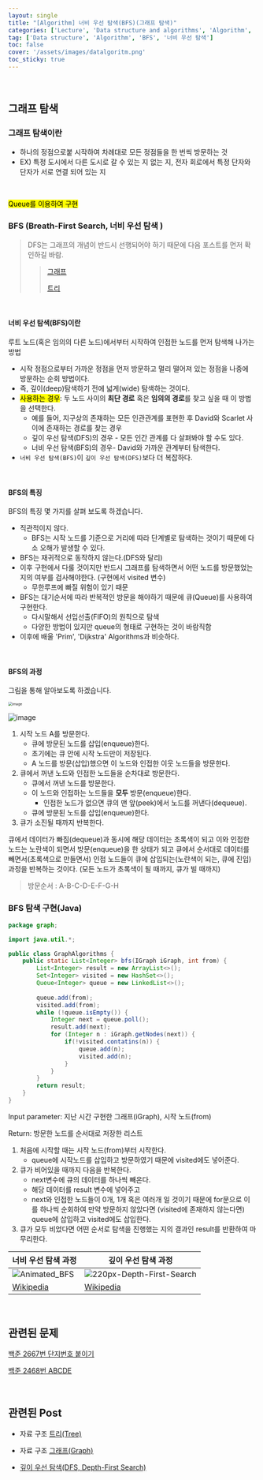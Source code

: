 ```yaml
---
layout: single
title: "[Algorithm] 너비 우선 탐색(BFS)(그래프 탐색)"
categories: ['Lecture', 'Data structure and algorithms', 'Algorithm', 'Graph']
tag: ['Data structure', 'Algorithm', 'BFS', '너비 우선 탐색']
toc: false
cover: '/assets/images/datalgoritm.png'
toc_sticky: true
---
```


<br>

## 그래프 탐색 

### **그래프 탐색이란**

- 하나의 정점으로붙 시작하여 차례대로 모든 정점들을 한 번씩 방문하는 것
- EX) 특정 도시에서 다른 도시로 갈 수 있는 지 없는 지, 전자 회로에서 특정 단자와 단자가 서로 연결 되어 있는 지

<br>

<mark>Queue를 이용하여 구현</mark>

### BFS (Breath-First Search, 너비 우선 탐색 )

> DFS는 그래프의 개념이 반드시 선행되어야 하기 때문에 다음 포스트를 먼저 확인하길 바람.
>
> >[<u>그래프</u>](https://speardragon.github.io/lecture/data%20structure%20and%20algorithms/algorithm/graph/Algorithm-CH9-1.-Graph(%EA%B7%B8%EB%9E%98%ED%94%84)/)
> >
> >[<u>트리</u>](https://speardragon.github.io/lecture/data%20structure%20and%20algorithms/algorithm/tree/Algorithm-CH7.-Tree(%ED%8A%B8%EB%A6%AC)/)

<br>

#### **너비 우선 탐색(BFS)이란**

루트 노드(혹은 임의의 다른 노드)에서부터 시작하여 인접한 노드를 먼저 탐색해 나가는 방법

- 시작 정점으로부터 가까운 정점을 먼저 방문하고 멀리 떨어져 있는 정점을 나중에 방문하는 순회 방법이다.
- 즉, 깊이(deep)탐색하기 전에 넓게(wide) 탐색하는 것이다.
- <mark>사용하는 경우</mark>: 두 노드 사이의 **최단 경로** 혹은 **임의의 경로**를 찾고 싶을 때 이 방법을 선택한다.
  - 예를 들어, 지구상의 존재하는 모든 인관관계를 표현한 후 David와 Scarlet 사이에 존재하는 경로를 찾는 경우
  - 깊이 우선 탐색(DFS)의 경우 - 모든 인간 관계를 다 살펴봐야 할 수도 있다.
  - 너비 우선 탐색(BFS)의 경우- David와 가까운 관계부터 탐색한다.
- `너비 우선 탐색(BFS)`이 `깊이 우선 탐색(DFS)`보다 더 복잡하다.

<br>

#### BFS의 특징

BFS의 특징 몇 가지를 살펴 보도록 하겠습니다.

- 직관적이지 않다.
  - BFS는 시작 노드를 기준으로 거리에 따라 단계별로 탐색하는 것이기 때문에 다소 오해가 발생할 수 있다.
- BFS는 재귀적으로 동작하지 않는다.(DFS와 달리)
- 이후 구현에서 다룰 것이지만 반드시 그래프를 탐색하면서 어떤 노드를 방문했었는 지의 여부를 검사해야한다. (구현에서 visited 변수)
  - 무한루프에 빠질 위험이 있기 때문
- BFS는 대기순서에 따라 반복적인 방문을 해야하기 때문에 큐(Queue)를 사용하여 구현한다.
  - 다시말해서 선입선출(FIFO)의 원칙으로 탐색
  - 다양한 방법이 있지만 queue의 형태로 구현하는 것이 바람직함
- 이후에 배울 'Prim', 'Dijkstra' Algorithms과 비슷하다.

<br>

#### BFS의 과정

그림을 통해 알아보도록 하겠습니다.

<img src="https://user-images.githubusercontent.com/79521972/154630160-34ef0e79-d3f4-4c08-ae9f-c312c48a4a46.png" alt="image" style="zoom:50%;" />

![image](https://user-images.githubusercontent.com/79521972/154632795-e60767d0-372f-47ac-aa04-9051b1a7a7dc.png)

1. 시작 노드 A를 방문한다.
   - 큐에 방문된 노드를 삽입(enqueue)한다.
   - 초기에는 큐 안에 시작 노드만이 저장된다.
   - A 노드를 방문(삽입)했으면 이 노드와 인접한 이웃 노드들을 방문한다.
2. 큐에서 꺼낸 노드와 인접한 노드들을 순차대로 방문한다.
   - 큐에서 꺼낸 노드를 방문한다.
   - 이 노드와 인접하는 노드들을 **모두** 방문(enqueue)한다.
     - 인접한 노드가 없으면 큐의 맨 앞(peek)에서 노드를 꺼낸다(dequeue).
   - 큐에 방문된 노드를 삽입(enqueue)한다.
3. 큐가 소진될 때까지 반복한다.

큐에서 데이터가 빠짐(dequeue)과 동시에 해당 데이터는 초록색이 되고 이와 인접한 노드는 노란색이 되면서 방문(enqueue)을 한 상태가 되고 큐에서 순서대로 데이터를 빼면서(초록색으로 만들면서) 인접 노드들이 큐에 삽입되는(노란색이 되는,  큐에 진입) 과정을 반복하는 것이다. (모든 노드가 초록색이 될 때까지, 큐가 빌 때까지) 

> 방문순서 : A-B-C-D-E-F-G-H



### BFS 탐색 구현(Java)

```java
package graph;

import java.util.*;

public class GraphAlgorithms {
	public static List<Integer> bfs(IGraph iGraph, int from) {
        List<Integer> result = new ArrayList<>();
        Set<Integer> visited = new HashSet<>();
        Queue<Integer> queue = new LinkedList<>();
        
        queue.add(from);
        visited.add(from);
        while (!queue.isEmpty()) {
            Integer next = queue.poll();
            result.add(next);
            for (Integer n : iGraph.getNodes(next)) {
                if(!visited.contatins(n)) {
                    queue.add(n);
                    visited.add(n);
                }
            }
        }
        return result;
    }
}
```

Input parameter: 지난 시간 구현한 그래프(iGraph), 시작 노드(from)

Return: 방문한 노드를 순서대로 저장한 리스트

1. 처음에 시작할 때는 시작 노드(from)부터 시작한다.
   - queue에 시작노드를 삽입하고 방문하였기 때문에 visited에도 넣어준다.
2. 큐가 비어있을 때까지 다음을 반복한다.
   - next변수에 큐의 데이터를 하나씩 빼온다.
   - 해당 데이터를 result 변수에 넣어주고 
   - next와 인접한 노드들이 0개, 1개 혹은 여러개 일 것이기 때문에 for문으로 이를 하나씩 순회하여 만약 방문하지 않았다면 (visited에 존재하지 않는다면) queue에 삽입하고 visited에도 삽입한다.
3. 큐가 모두 비었다면 어떤 순서로 탐색을 진행했는 지의 결과인 result를 반환하여 마무리한다.



| 너비 우선 탐색 과정                                          | 깊이 우선 탐색 과정                                          |
| ------------------------------------------------------------ | ------------------------------------------------------------ |
| ![Animated_BFS](https://user-images.githubusercontent.com/79521972/154641634-65bd2679-21ed-43d2-b8cd-6d828873c440.gif) | ![220px-Depth-First-Search](https://user-images.githubusercontent.com/79521972/154642490-211ab9c7-b333-4107-92a7-a0cc2c806a8e.gif) |
| [Wikipedia](https://ko.wikipedia.org/wiki/%EB%84%88%EB%B9%84_%EC%9A%B0%EC%84%A0_%ED%83%90%EC%83%89) | [Wikipedia](https://ko.wikipedia.org/wiki/%EA%B9%8A%EC%9D%B4_%EC%9A%B0%EC%84%A0_%ED%83%90%EC%83%89) |

<br>

## 관련된 문제

[<u>백준 2667번 단지번호 붙이기</u>](https://www.acmicpc.net/problem/2667)

[<u>백준 2468번 ABCDE</u>](https://www.acmicpc.net/problem/2468)

<br>





## 관련된 Post

- 자료 구조 [<u>트리(Tree)</u>](https://speardragon.github.io/lecture/data%20structure%20and%20algorithms/algorithm/tree/Algorithm-CH7.-Tree(%ED%8A%B8%EB%A6%AC)/)
- 자료 구조 [<u>그래프(Graph)</u>](https://speardragon.github.io/lecture/data%20structure%20and%20algorithms/algorithm/graph/Algorithm-CH9-1.-Graph(%EA%B7%B8%EB%9E%98%ED%94%84)/)

- [<u>깊이 우선 탐색(DFS, Depth-First Search)</u>](https://speardragon.github.io/lecture/data%20structure%20and%20algorithms/algorithm/graph/Algorithm-CH9-3.-%EA%B9%8A%EC%9D%B4-%EC%9A%B0%EC%84%A0-%ED%83%90%EC%83%89(DFS)(%EA%B7%B8%EB%9E%98%ED%94%84-%ED%83%90%EC%83%89)/)



























